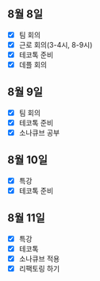 ## 8월 8일

- [x] 팀 회의
- [x] 근로 회의(3-4시, 8-9시)
- [x] 테코톡 준비
- [x] 데플 회의

## 8월 9일

- [x] 팀 회의
- [x] 테코톡 준비
- [x] 소나큐브 공부

## 8월 10일

- [x] 특강
- [x] 테코톡 준비

## 8월 11일

- [x] 특강
- [x] 테코톡
- [x] 소나큐브 적용
- [x] 리팩토링 하기
